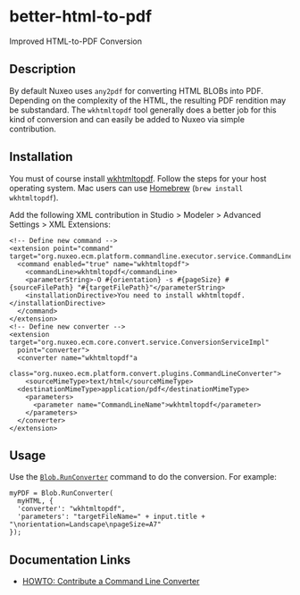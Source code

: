 # better-html-to-pdf

Improved HTML-to-PDF Conversion

## Description

By default Nuxeo uses `any2pdf` for converting HTML BLOBs into PDF. Depending on the complexity of the HTML, the resulting PDF rendition may be substandard. The `wkhtmltopdf` tool generally does a better job for this kind of conversion and can easily be added to Nuxeo via simple contribution.

## Installation

You must of course install [wkhtmltopdf](https://wkhtmltopdf.org/). Follow the steps for your host operating system. Mac users can use [Homebrew](https://brew.sh/) (`brew install wkhtmltopdf`).

Add the following XML contribution in Studio > Modeler > Advanced Settings > XML Extensions:

    <!-- Define new command -->
    <extension point="command" target="org.nuxeo.ecm.platform.commandline.executor.service.CommandLineExecutorComponent">
      <command enabled="true" name="wkhtmltopdf">
        <commandLine>wkhtmltopdf</commandLine>
        <parameterString>-O #{orientation} -s #{pageSize} #{sourceFilePath} "#{targetFilePath}"</parameterString>
        <installationDirective>You need to install wkhtmltopdf.</installationDirective>
      </command>
    </extension>
    <!-- Define new converter -->
    <extension target="org.nuxeo.ecm.core.convert.service.ConversionServiceImpl"
      point="converter">
      <converter name="wkhtmltopdf"a
        class="org.nuxeo.ecm.platform.convert.plugins.CommandLineConverter">
        <sourceMimeType>text/html</sourceMimeType>
      <destinationMimeType>application/pdf</destinationMimeType>
        <parameters>
          <parameter name="CommandLineName">wkhtmltopdf</parameter>
        </parameters>
      </converter>
    </extension>

## Usage

Use the [`Blob.RunConverter`](https://explorer.nuxeo.com/nuxeo/site/distribution/latest/viewOperation/Blob.RunConverter) command to do the conversion. For example:

    myPDF = Blob.RunConverter(
      myHTML, {
      'converter': "wkhtmltopdf",
      'parameters': "targetFileName=" + input.title + "\norientation=Landscape\npageSize=A7"
    });

## Documentation Links

- [HOWTO: Contribute a Command Line Converter](https://doc.nuxeo.com/n/4SL)
